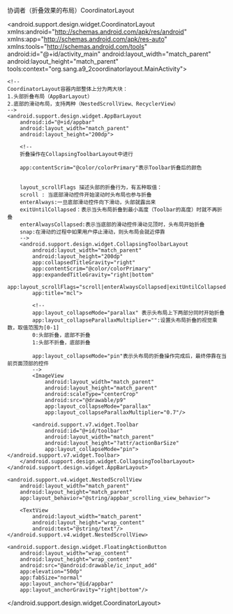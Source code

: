 
协调者（折叠效果的布局）CoordinatorLayout

<android.support.design.widget.CoordinatorLayout
    xmlns:android="http://schemas.android.com/apk/res/android"
    xmlns:app="http://schemas.android.com/apk/res-auto"
    xmlns:tools="http://schemas.android.com/tools"
    android:id="@+id/activity_main"
    android:layout_width="match_parent"
    android:layout_height="match_parent"
    tools:context="org.sang.a9_2coordinatorlayout.MainActivity">

    <!--
    CoordinatorLayout容器内部整体上分为两大块：
    1.头部折叠布局（AppBarLayout）
    2.底部的滑动布局，支持两种（NestedScrollView、RecyclerView）
    -->
    <android.support.design.widget.AppBarLayout
        android:id="@+id/appbar"
        android:layout_width="match_parent"
        android:layout_height="200dp">

        <!--
        折叠操作在CollapsingToolbarLayout中进行

        app:contentScrim="@color/colorPrimary"表示Toolbar折叠后的颜色


        layout_scrollFlags 描述头部的折叠行为，有五种取值：
        scroll : 当底部滑动控件开始滚动时头布局也参与折叠
        enterAlways:一旦底部滑动控件向下滑动，头部就露出来
        exitUntilCollapsed：表示当头布局折叠到最小高度（Toolbar的高度）时就不再折叠
        enterAlwaysCollapsed:表示当底部的滑动控件滑动见顶时，头布局开始折叠
        snap:在滑动的过程中如果用户停止滑动，则头布局会就近停靠
        -->
        <android.support.design.widget.CollapsingToolbarLayout
            android:layout_width="match_parent"
            android:layout_height="200dp"
            app:collapsedTitleGravity="right"
            app:contentScrim="@color/colorPrimary"
            app:expandedTitleGravity="right|bottom"
            app:layout_scrollFlags="scroll|enterAlwaysCollapsed|exitUntilCollapsed|snap"
            app:title="mcl">

            <!--
            app:layout_collapseMode="parallax" 表示头布局上下两部分同时开始折叠
            app:layout_collapseParallaxMultiplier="":设置头布局折叠的视觉乘数，取值范围为[0-1]
            0:头部折叠，底部不折叠
            1:头部不折叠，底部折叠

            app:layout_collapseMode="pin"表示头布局的折叠操作完成后，最终停靠在当前页面顶部的控件
            -->
            <ImageView
                android:layout_width="match_parent"
                android:layout_height="match_parent"
                android:scaleType="centerCrop"
                android:src="@drawable/p9"
                app:layout_collapseMode="parallax"
                app:layout_collapseParallaxMultiplier="0.7"/>

            <android.support.v7.widget.Toolbar
                android:id="@+id/toolbar"
                android:layout_width="match_parent"
                android:layout_height="?attr/actionBarSize"
                app:layout_collapseMode="pin"></android.support.v7.widget.Toolbar>
        </android.support.design.widget.CollapsingToolbarLayout>
    </android.support.design.widget.AppBarLayout>

    <android.support.v4.widget.NestedScrollView
        android:layout_width="match_parent"
        android:layout_height="match_parent"
        app:layout_behavior="@string/appbar_scrolling_view_behavior">

        <TextView
            android:layout_width="match_parent"
            android:layout_height="wrap_content"
            android:text="@string/text"/>
    </android.support.v4.widget.NestedScrollView>

    <android.support.design.widget.FloatingActionButton
        android:layout_width="wrap_content"
        android:layout_height="wrap_content"
        android:src="@android:drawable/ic_input_add"
        app:elevation="50dp"
        app:fabSize="normal"
        app:layout_anchor="@id/appbar"
        app:layout_anchorGravity="right|bottom"/>
</android.support.design.widget.CoordinatorLayout>
